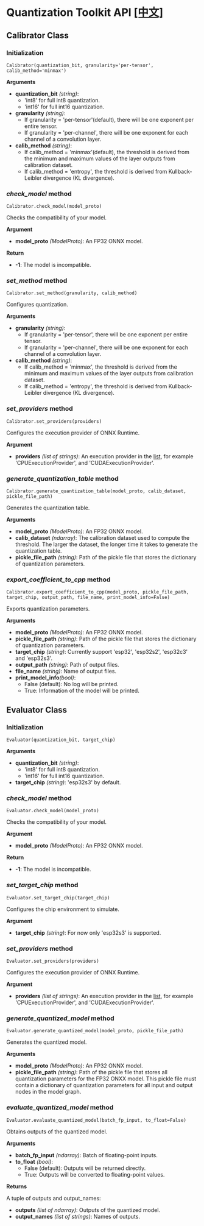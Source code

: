 # Quantization Toolkit API [[中文]](./quantization_tool_api_cn.md)

## Calibrator Class

### Initialization

```
Calibrator(quantization_bit, granularity='per-tensor', calib_method='minmax')
```

**Arguments**
- **quantization_bit** _(string)_:
  - 'int8' for full int8 quantization.
  - 'int16' for full int16 quantization.
- **granularity** _(string)_:
  - If granularity = 'per-tensor'(default), there will be one exponent per entire tensor.
  - If granularity = 'per-channel', there will be one exponent for each channel of a convolution layer.
- **calib_method** _(string)_:   
  - If calib_method = 'minmax'(default), the threshold is derived from the minimum and maximum values of the layer outputs from calibration dataset.
  - If calib_method = 'entropy', the threshold is derived from Kullback-Leibler divergence (KL divergence).

### *check_model* method

```
Calibrator.check_model(model_proto)
```
Checks the compatibility of your model.

**Argument**
- **model_proto** _(ModelProto)_: An FP32 ONNX model.

**Return**
- **-1**: The model is incompatible.

### *set_method* method
```
Calibrator.set_method(granularity, calib_method)
```
Configures quantization.

**Arguments**
- **granularity** _(string)_:
  - If granularity = 'per-tensor', there will be one exponent per entire tensor.
  - If granularity = 'per-channel', there will be one exponent for each channel of a convolution layer.
- **calib_method** _(string)_:   
  - If calib_method = 'minmax', the threshold is derived from the minimum and maximum values of the layer outputs from calibration dataset.
  - If calib_method = 'entropy', the threshold is derived from Kullback-Leibler divergence (KL divergence).

### *set_providers* method
```
Calibrator.set_providers(providers)
```
Configures the execution provider of ONNX Runtime.

**Argument**
- **providers** _(list of strings)_: An execution provider in the [list](https://onnxruntime.ai/docs/reference/execution-providers/), for example 'CPUExecutionProvider', and 'CUDAExecutionProvider'.


### *generate_quantization_table* method
```
Calibrator.generate_quantization_table(model_proto, calib_dataset, pickle_file_path)
```
Generates the quantization table.

**Arguments**
- **model_proto** _(ModelProto)_: An FP32 ONNX model.
- **calib_dataset** _(ndarray)_: The calibration dataset used to compute the threshold. The larger the dataset, the longer time it takes to generate the quantization table.
- **pickle_file_path** _(string)_: Path of the pickle file that stores the dictionary of quantization parameters.


### *export_coefficient_to_cpp* method
```
Calibrator.export_coefficient_to_cpp(model_proto, pickle_file_path, target_chip, output_path, file_name, print_model_info=False)
```
Exports quantization parameters.

**Arguments**
- **model_proto** _(ModelProto)_: An FP32 ONNX model.
- **pickle_file_path** _(string)_: Path of the pickle file that stores the dictionary of quantization parameters.
- **target_chip** _(string)_: Currently support 'esp32', 'esp32s2', 'esp32c3' and 'esp32s3'.
- **output_path** _(string)_: Path of output files.
- **file_name** _(string)_: Name of output files.
- **print_model_info**_(bool)_: 
  - False (default): No log will be printed.
  - True: Information of the model will be printed.

## Evaluator Class

### Initialization

```
Evaluator(quantization_bit, target_chip)
```
**Arguments**
- **quantization_bit** _(string)_:
  - 'int8' for full int8 quantization.
  - 'int16' for full int16 quantization.
- **target_chip** _(string)_: 'esp32s3' by default.


### *check_model* method
```
Evaluator.check_model(model_proto)
```
Checks the compatibility of your model.

**Argument**
- **model_proto** _(ModelProto)_: An FP32 ONNX model.

**Return**
- **-1**: The model is incompatible.

### *set_target_chip* method
```
Evaluator.set_target_chip(target_chip)
```
Configures the chip environment to simulate.

**Argument**
- **target_chip** _(string)_: For now only 'esp32s3' is supported.


### *set_providers* method
```
Evaluator.set_providers(providers)
```
Configures the execution provider of ONNX Runtime.

**Argument**
- **providers** _(list of strings)_: An execution provider in the [list](https://onnxruntime.ai/docs/reference/execution-providers/), for example 'CPUExecutionProvider', and 'CUDAExecutionProvider'.


### *generate_quantized_model* method
```
Evaluator.generate_quantized_model(model_proto, pickle_file_path)
```
Generates the quantized model.

**Arguments**
- **model_proto** _(ModelProto)_: An FP32 ONNX model.
- **pickle_file_path** _(string)_: Path of the pickle file that stores all quantization parameters for the FP32 ONXX model. This pickle file must contain a dictionary of quantization parameters for all input and output nodes in the model graph.


### *evaluate_quantized_model* method
```
Evaluator.evaluate_quantized_model(batch_fp_input, to_float=False)
```
Obtains outputs of the quantized model.

**Arguments**
- **batch_fp_input** _(ndarray)_: Batch of floating-point inputs.
- **to_float** _(bool)_: 
  - False (default): Outputs will be returned directly.
  - True: Outputs will be converted to floating-point values.

**Returns**

A tuple of outputs and output_names:
- **outputs** _(list of ndarray)_: Outputs of the quantized model.
- **output_names** _(list of strings)_: Names of outputs.



